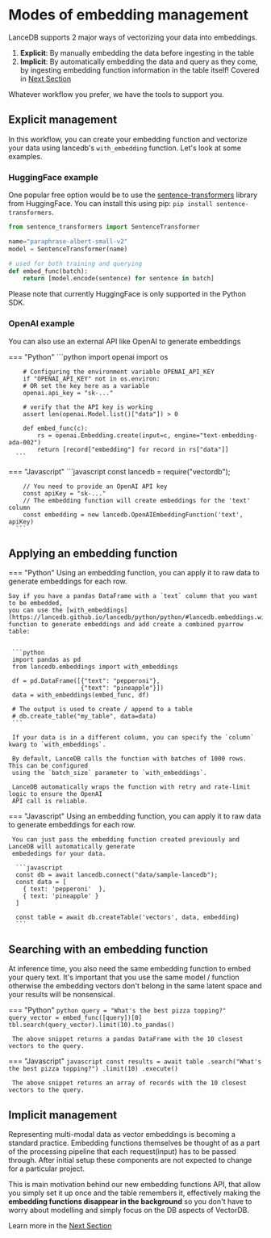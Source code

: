 # Modes of embedding management

LanceDB supports 2 major ways of vectorizing your data into embeddings.

1. **Explicit**: By manually embedding the data before ingesting in the table
2. **Implicit**: By automatically embedding the data and query as they come, by ingesting embedding function information in the table itself! Covered in [Next Section](embedding_functions.md)

Whatever workflow you prefer, we have the tools to support you.
## Explicit management

In this workflow, you can create your embedding function and vectorize your data using lancedb's `with_embedding` function. Let's look at some examples.

### HuggingFace example

One popular free option would be to use the [sentence-transformers](https://www.sbert.net/) library from HuggingFace.
You can install this using pip: `pip install sentence-transformers`.

```python
from sentence_transformers import SentenceTransformer

name="paraphrase-albert-small-v2"
model = SentenceTransformer(name)

# used for both training and querying
def embed_func(batch):
    return [model.encode(sentence) for sentence in batch]
```

Please note that currently HuggingFace is only supported in the Python SDK.

### OpenAI example

You can also use an external API like OpenAI to generate embeddings

=== "Python"
      ```python
        import openai
        import os

        # Configuring the environment variable OPENAI_API_KEY
        if "OPENAI_API_KEY" not in os.environ:
        # OR set the key here as a variable
        openai.api_key = "sk-..."

        # verify that the API key is working
        assert len(openai.Model.list()["data"]) > 0

        def embed_func(c):
            rs = openai.Embedding.create(input=c, engine="text-embedding-ada-002")
            return [record["embedding"] for record in rs["data"]]
      ```

=== "Javascript"
      ```javascript
        const lancedb = require("vectordb");

        // You need to provide an OpenAI API key
        const apiKey = "sk-..."
        // The embedding function will create embeddings for the 'text' column
        const embedding = new lancedb.OpenAIEmbeddingFunction('text', apiKey)
      ```

## Applying an embedding function

=== "Python"
    Using an embedding function, you can apply it to raw data
    to generate embeddings for each row.

    Say if you have a pandas DataFrame with a `text` column that you want to be embedded,
    you can use the [with_embeddings](https://lancedb.github.io/lancedb/python/python/#lancedb.embeddings.with_embeddings)
    function to generate embeddings and add create a combined pyarrow table:


     ```python
     import pandas as pd
     from lancedb.embeddings import with_embeddings

     df = pd.DataFrame([{"text": "pepperoni"},
                        {"text": "pineapple"}])
     data = with_embeddings(embed_func, df)

     # The output is used to create / append to a table
     # db.create_table("my_table", data=data)
     ```

     If your data is in a different column, you can specify the `column` kwarg to `with_embeddings`.

     By default, LanceDB calls the function with batches of 1000 rows. This can be configured
     using the `batch_size` parameter to `with_embeddings`.

     LanceDB automatically wraps the function with retry and rate-limit logic to ensure the OpenAI
     API call is reliable.

=== "Javascript"
     Using an embedding function, you can apply it to raw data
     to generate embeddings for each row.

     You can just pass the embedding function created previously and LanceDB will automatically generate
     embededings for your data.

      ```javascript
      const db = await lancedb.connect("data/sample-lancedb");
      const data = [
        { text: 'pepperoni'  },
        { text: 'pineapple' }
      ]

      const table = await db.createTable('vectors', data, embedding)
      ```


## Searching with an embedding function

At inference time, you also need the same embedding function to embed your query text.
It's important that you use the same model / function otherwise the embedding vectors don't
belong in the same latent space and your results will be nonsensical.

=== "Python"
     ```python
     query = "What's the best pizza topping?"
     query_vector = embed_func([query])[0]
     tbl.search(query_vector).limit(10).to_pandas()
     ```

     The above snippet returns a pandas DataFrame with the 10 closest vectors to the query.

=== "Javascript"
     ```javascript
      const results = await table
        .search("What's the best pizza topping?")
        .limit(10)
        .execute()
     ```

     The above snippet returns an array of records with the 10 closest vectors to the query.


## Implicit management
Representing multi-modal data as vector embeddings is becoming a standard practice. Embedding functions themselves be thought of as a part of the processing pipeline that each request(input) has to be passed through. After initial setup these components are not expected to change for a particular project. 

This is main motivation behind our new embedding functions API, that allow you simply set it up once and the table remembers it, effectively making the **embedding functions disappear in the background** so you don't have to worry about modelling and simply focus on the DB aspects of VectorDB.

Learn more in the [Next Section](./embedding_functions.md)